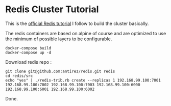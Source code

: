 Redis Cluster Tutorial
======================

This is the [official Redis tutorial](https://redis.io/topics/cluster-tutorial) I follow to build the cluster basically.

The redis containers are based on alpine of course and are optimized to use the minimum of possible layers to be configurable.

    docker-compose build
    docker-compose up -d
    
Download redis repo :
    
    git clone git@github.com:antirez/redis.git redis
    cd redis/src
    echo "yes" | ./redis-trib.rb create --replicas 1 192.168.99.100:7001 192.168.99.100:7002 192.168.99.100:7003 192.168.99.100:6000 192.168.99.100:6001 192.168.99.100:6002
    
Done.